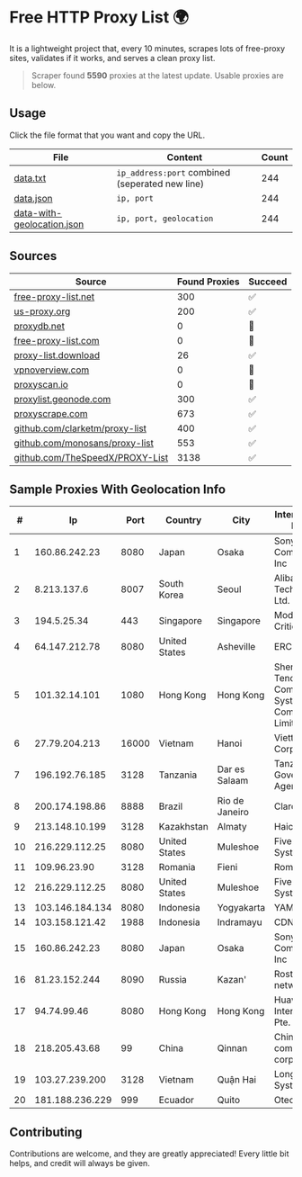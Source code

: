 
# Free HTTP Proxy List 🌍

It is a lightweight project that, every 10 minutes, scrapes lots of free-proxy sites, validates if it works, and serves a clean proxy list.


> Scraper found **5590** proxies at the latest update. Usable proxies are below.

## Usage

Click the file format that you want and copy the URL.


|File|Content|Count|
|----|-------|-----|
|[data.txt](https://raw.githubusercontent.com/themiralay/Proxy-List-World/master/data.txt)|`ip_address:port` combined (seperated new line)|244|
|[data.json](https://raw.githubusercontent.com/themiralay/Proxy-List-World/master/data.json)|`ip, port`|244|
|[data-with-geolocation.json](https://raw.githubusercontent.com/themiralay/Proxy-List-World/master/data-with-geolocation.json)|`ip, port, geolocation`|244|

## Sources

|Source|Found Proxies|Succeed|
|------|-------------|-------|
|[free-proxy-list.net](https://free-proxy-list.net)|300|✅|
|[us-proxy.org](https://www.us-proxy.org)|200|✅|
|[proxydb.net](http://proxydb.net)|0|🚫|
|[free-proxy-list.com](https://free-proxy-list.com/?page=&port=&type%5B%5D=http&type%5B%5D=https&up_time=0&search=Search)|0|🚫|
|[proxy-list.download](https://www.proxy-list.download/HTTP)|26|✅|
|[vpnoverview.com](https://vpnoverview.com/privacy/anonymous-browsing/free-proxy-servers)|0|🚫|
|[proxyscan.io](https://www.proxyscan.io)|0|🚫|
|[proxylist.geonode.com](https://proxylist.geonode.com/api/proxy-list?limit=300&page=1&sort_by=lastChecked&sort_type=desc&protocols=http,https)|300|✅|
|[proxyscrape.com](https://api.proxyscrape.com/v2/?request=displayproxies&protocol=http&timeout=10000&country=all&ssl=all&anonymity=all)|673|✅|
|[github.com/clarketm/proxy-list](https://raw.githubusercontent.com/clarketm/proxy-list/master/proxy-list-raw.txt)|400|✅|
|[github.com/monosans/proxy-list](https://raw.githubusercontent.com/monosans/proxy-list/main/proxies/http.txt)|553|✅|
|[github.com/TheSpeedX/PROXY-List](https://raw.githubusercontent.com/TheSpeedX/PROXY-List/master/http.txt)|3138|✅|


## Sample Proxies With Geolocation Info

|#|Ip|Port|Country|City|Internet Service Provider|
|-|--|----|-------|----|-------------------------|
|1|160.86.242.23|8080|Japan|Osaka|Sony Network Communications Inc|
|2|8.213.137.6|8007|South Korea|Seoul|Alibaba (US) Technology Co., Ltd.|
|3|194.5.25.34|443|Singapore|Singapore|Mod Mission Critical LLC|
|4|64.147.212.78|8080|United States|Asheville|ERC Broadband|
|5|101.32.14.101|1080|Hong Kong|Hong Kong|Shenzhen Tencent Computer Systems Company Limited|
|6|27.79.204.213|16000|Vietnam|Hanoi|Viettel Corporation|
|7|196.192.76.185|3128|Tanzania|Dar es Salaam|Tanzania e-Government Agency|
|8|200.174.198.86|8888|Brazil|Rio de Janeiro|Claro S.A|
|9|213.148.10.199|3128|Kazakhstan|Almaty|Haicom Limited|
|10|216.229.112.25|8080|United States|Muleshoe|Five Area Systems, LLC|
|11|109.96.23.90|3128|Romania|Fieni|Romtelecom|
|12|216.229.112.25|8080|United States|Muleshoe|Five Area Systems, LLC|
|13|103.146.184.134|8080|Indonesia|Yogyakarta|YAMNET|
|14|103.158.121.42|1988|Indonesia|Indramayu|CDN|
|15|160.86.242.23|8080|Japan|Osaka|Sony Network Communications Inc|
|16|81.23.152.244|8090|Russia|Kazan'|Rostelecom networks|
|17|94.74.99.46|8080|Hong Kong|Hong Kong|Huawei International Pte. LTD|
|18|218.205.43.68|99|China|Qinnan|China Mobile communications corporation|
|19|103.27.239.200|3128|Vietnam|Quận Hai|Long Van System Solution|
|20|181.188.236.229|999|Ecuador|Quito|Otecel S.A|



## Contributing

Contributions are welcome, and they are greatly appreciated! Every
little bit helps, and credit will always be given.

